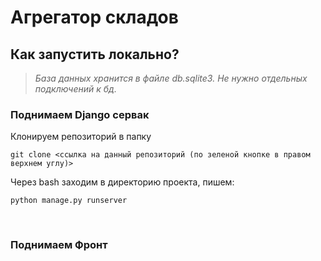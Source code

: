 # Агрегатор складов

<h2>Как запустить локально?</h2>

>*База данных хранится в файле db.sqlite3. Не нужно отдельных подключений к бд.*

<h3>Поднимаем Django сервак</h3>

Клонируем репозиторий в папку
<br>

```
git clone <ссылка на данный репозиторий (по зеленой кнопке в правом верхнем углу)>
```

Через bash заходим в директорию проекта, пишем:
<br>

```
python manage.py runserver
```
<br>
<h3>Поднимаем Фронт</h3>
